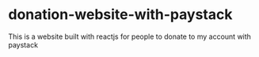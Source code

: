 # donation-website-with-paystack
This is a website built with reactjs for people to donate to my account with paystack

